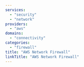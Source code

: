 ```yaml
---
services:
  - "security"
  - "network"
providers:
  - "aws"
domains:
  - "connectivity"
categories: 
  - "firewall"
title: "AWS Network Firewall"
linkTitle: "AWS Network Firewall"
---
```

